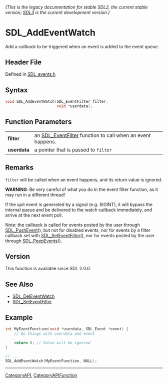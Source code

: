###### (This is the legacy documentation for stable SDL2, the current stable version; [SDL3](https://wiki.libsdl.org/SDL3/) is the current development version.)
# SDL_AddEventWatch

Add a callback to be triggered when an event is added to the event queue.

## Header File

Defined in [SDL_events.h](https://github.com/libsdl-org/SDL/blob/SDL2/include/SDL_events.h)

## Syntax

```c
void SDL_AddEventWatch(SDL_EventFilter filter,
                       void *userdata);

```

## Function Parameters

|                  |                                                                               |
| ---------------- | ----------------------------------------------------------------------------- |
| **filter**       | an [SDL_EventFilter](SDL_EventFilter) function to call when an event happens. |
| **userdata**     | a pointer that is passed to `filter`                                          |

## Remarks

`filter` will be called when an event happens, and its return value is
ignored.

**WARNING**: Be very careful of what you do in the event filter function,
as it may run in a different thread!

If the quit event is generated by a signal (e.g. SIGINT), it will bypass
the internal queue and be delivered to the watch callback immediately, and
arrive at the next event poll.

Note: the callback is called for events posted by the user through
[SDL_PushEvent](SDL_PushEvent)(), but not for disabled events, nor for
events by a filter callback set with
[SDL_SetEventFilter](SDL_SetEventFilter)(), nor for events posted by the
user through [SDL_PeepEvents](SDL_PeepEvents)().

## Version

This function is available since SDL 2.0.0.

## See Also

- [SDL_DelEventWatch](SDL_DelEventWatch)
- [SDL_SetEventFilter](SDL_SetEventFilter)


## Example

```c
int MyEventFunction(void *userdata, SDL_Event *event) {
    // Do things with userdata and event

    return 0; // Value will be ignored
}

// ...
SDL_AddEventWatch(MyEventFunction, NULL);

```

----
[CategoryAPI](CategoryAPI), [CategoryAPIFunction](CategoryAPIFunction)

